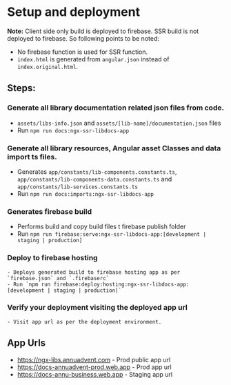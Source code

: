 # Setup and deployment

**Note:**
Client side only build is deployed to firebase. SSR build is not deployed to firebase. So following points to be noted:
- No firebase function is used for SSR function.
- `index.html` is generated from `angular.json` instead of `index.original.html`.

## Steps:

### Generate all library documentation related json files from code.
 - `assets/libs-info.json` and `assets/[lib-name]/documentation.json` files
 - Run `npm run docs:ngx-ssr-libdocs-app`

### Generate all library resources, Angular asset Classes and data import ts files.
 - Generates `app/constants/lib-components.constants.ts`, `app/constants/lib-components-data.constants.ts` and `app/constants/lib-services.constants.ts`
 - Run `npm run docs:imports:ngx-ssr-libdocs-app`

### Generates firebase build
- Performs build and copy build files t firebase publish folder
- Run `npm run firebase:serve:ngx-ssr-libdocs-app:[development | staging | production]`

### Deploy to firebase hosting
    - Deploys generated build to firebase hosting app as per `firebase.json` and `.firebaserc`
    - Run `npm run firebase:deploy:hosting:ngx-ssr-libdocs-app:[development | staging | production]`
### Verify your deployment visiting the deployed app url
    - Visit app url as per the deployment environment.

## App Urls
- https://ngx-libs.annuadvent.com - Prod public app url
- https://docs-annuadvent-prod.web.app - Prod app url
- https://docs-annu-business.web.app - Staging app url
